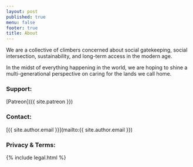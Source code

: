```yaml
---
layout: post
published: true
menu: false
footer: true
title: About
---
```


We are a collective of climbers concerned about social gatekeeping, social intersection, sustainability, and long-term access in the modern age.

In the midst of everything happening in the world, we are hoping to shine a multi-generational perspective on caring for the lands we call home.

### Support:  
[Patreon]({{ site.patreon }})

### Contact:  
[{{ site.author.email }}](mailto:{{ site.author.email }})

### Privacy & Terms: 
{% include legal.html %}  
